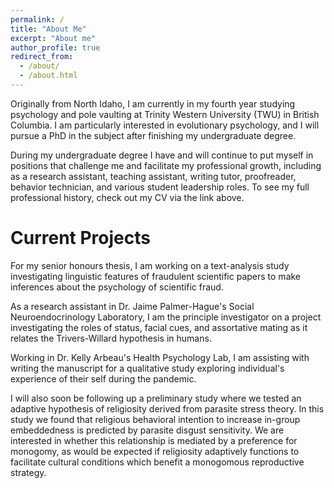 ```yaml
---
permalink: /
title: "About Me"
excerpt: "About me"
author_profile: true
redirect_from: 
  - /about/
  - /about.html
---
```


Originally from North Idaho, I am currently in my fourth year studying psychology and pole vaulting at Trinity Western University (TWU) in British Columbia. I am particularly interested in evolutionary psychology, and I will pursue a PhD in the subject after finishing my undergraduate degree.

During my undergraduate degree I have and will continue to put myself in positions that challenge me and facilitate my professional growth, including as a research assistant, teaching assistant, writing tutor, proofreader, behavior technician, and various student leadership roles. To see my full professional history, check out my CV via the link above.

Current Projects
======
For my senior honours thesis, I am working on a text-analysis study investigating linguistic features of fraudulent scientific papers to make inferences about the psychology of scientific fraud.

As a research assistant in Dr. Jaime Palmer-Hague's Social Neuroendocrinology Laboratory, I am the principle investigator on a project investigating the roles of status, facial cues, and assortative mating as it relates the Trivers-Willard hypothesis in humans.

Working in Dr. Kelly Arbeau's Health Psychology Lab, I am assisting with writing the manuscript for a qualitative study exploring individual's experience of their self during the pandemic.

I will also soon be following up a preliminary study where we tested an adaptive hypothesis of religiosity derived from parasite stress theory. In this study we found that religious behavioral intention to increase in-group embeddedness is predicted by parasite disgust sensitivity. We are interested in whether this relationship is mediated by a preference for monogomy, as would be expected if religiosity adaptively functions to facilitate cultural conditions which benefit a monogomous reproductive strategy.